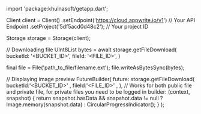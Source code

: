 import 'package:khulnasoft/getapp.dart';

Client client = Client()
    .setEndpoint('https://cloud.appwrite.io/v1') // Your API Endpoint
    .setProject('5df5acd0d48c2'); // Your project ID

Storage storage = Storage(client);

// Downloading file
UInt8List bytes = await storage.getFileDownload(
    bucketId: '<BUCKET_ID>',
    fileId: '<FILE_ID>',
)

final file = File('path_to_file/filename.ext');
file.writeAsBytesSync(bytes);

// Displaying image preview
FutureBuilder(
    future: storage.getFileDownload(
    bucketId:'<BUCKET_ID>' ,
    fileId:'<FILE_ID>' ,
), // Works for both public file and private file, for private files you need to be logged in
    builder: (context, snapshot) {
      return snapshot.hasData && snapshot.data != null
          ? Image.memory(snapshot.data)
          : CircularProgressIndicator();
    }
);
